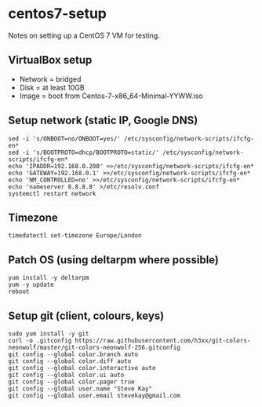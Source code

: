 # centos7-setup

Notes on setting up a CentOS 7 VM for testing.

## VirtualBox setup

* Network = bridged
* Disk = at least 10GB
* Image = boot from Centos-7-x86_64-Minimal-YYWW.iso

## Setup network (static IP, Google DNS)
    sed -i 's/ONBOOT=no/ONBOOT=yes/' /etc/sysconfig/network-scripts/ifcfg-en*
    sed -i 's/BOOTPROTO=dhcp/BOOTPROTO=static/' /etc/sysconfig/network-scripts/ifcfg-en*
    echo 'IPADDR=192.168.0.200' >>/etc/sysconfig/network-scripts/ifcfg-en*
    echo 'GATEWAY=192.168.0.1' >>/etc/sysconfig/network-scripts/ifcfg-en*
    echo 'NM_CONTROLLED=no' >>/etc/sysconfig/network-scripts/ifcfg-en*
    echo 'nameserver 8.8.8.8' >/etc/resolv.conf
    systemctl restart network

## Timezone
    timedatectl set-timezone Europe/London

## Patch OS (using deltarpm where possible)
    yum install -y deltarpm
    yum -y update
    reboot

## Setup git (client, colours, keys)
    sudo yum install -y git
    curl -o .gitconfig https://raw.githubusercontent.com/h3xx/git-colors-neonwolf/master/git-colors-neonwolf-256.gitconfig
    git config --global color.branch auto
    git config --global color.diff auto
    git config --global color.interactive auto
    git config --global color.ui auto
    git config --global color.pager true
    git config --global user.name "Steve Kay"
    git config --global user.email stevekay@gmail.com
